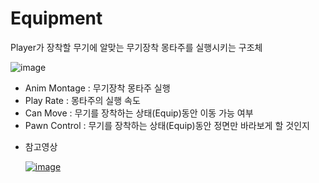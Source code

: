 # Equipment

Player가 장착할 무기에 알맞는 무기장착 몽타주를 실행시키는 구조체

![image](https://github.com/HanYooTae/Unreal-Game-Project1/assets/41534351/e96c814e-72d8-42d8-85de-ff1e9bb38122)

+ Anim Montage : 무기장착 몽타주 실행
+ Play Rate : 몽타주의 실행 속도
+ Can Move : 무기를 장착하는 상태(Equip)동안 이동 가능 여부
+ Pawn Control : 무기를 장착하는 상태(Equip)동안 정면만 바라보게 할 것인지

* 참고영상

  [![image](https://github.com/HanYooTae/Unreal-Game-Project1/assets/123162344/1b1b45f5-7dbb-4c20-8716-c183949ebdee)
](https://youtu.be/jfz71xcD7ec)
